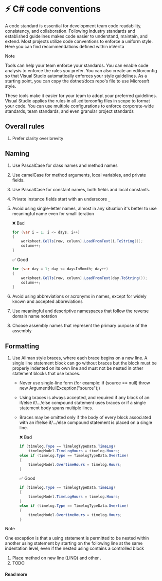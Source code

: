 # :zap: C# code conventions

A code standard is essential for development team code readability, consistency, and collaboration. Following industry standards and established guidelines makes code easier to understand, maintain, and extend. Most projects utilize code conventions to enforce a uniform style. Here you can find recommendations defined within inVerita

> [!NOTE]  
> Tools can help your team enforce your standards. You can enable code analysis to enforce the rules 
> you prefer. You can also create an editorconfig so that Visual Studio automatically enforces your 
> style guidelines. As a starting point, you can copy the dotnet/docs repo's file to use Microsoft style.
>  
> These tools make it easier for your team to adopt your preferred guidelines. Visual Studio applies 
> the rules in all .editorconfig files in scope to format your code. You can use multiple 
> configurations to enforce corporate-wide standards, team standards, and even granular project 
> standards


## Overall rules
1. Prefer clarity over brevity
## Naming
1. Use PascalCase for class names and method names
2. Use camelCase for method arguments, local variables, and private fields.
3. Use PascalCase for constant names, both fields and local constants.
4. Private instance fields start with an underscore `_`
5. Avoid using single-letter names, almost in any situation it's better to use meaningful name even for small iteration  
   
    :x: Bad  
    ```csharp
    for (var i = 1; i <= days; i++)
    {
        worksheet.Cells[row, column].LoadFromText(i.ToString());
        column++;
    }
    ```
    :white_check_mark: Good  

    ```csharp
    for (var day = 1; day <= daysInMomth; day++)
    {
        worksheet.Cells[row, column].LoadFromText(day.ToString());
        column++;
    }
    ```
1. Avoid using abbreviations or acronyms in names, except for widely known and accepted abbreviations
2. Use meaningful and descriptive namespaces that follow the reverse domain name notation
3. Choose assembly names that represent the primary purpose of the assembly


## Formatting
1. Use Allman style braces, where each brace begins on a new line. A single line statement block can go without braces but the block must be properly indented on its own line and must not be nested in other statement blocks that use braces. 
    - Never use single-line form (for example: if (source == null) throw new ArgumentNullException("source");)
    - Using braces is always accepted, and required if any block of an if/else if/.../else compound statement uses braces or if a single statement body spans multiple lines.
    - Braces may be omitted only if the body of every block associated with an if/else if/.../else compound statement is placed on a single line.

        :x: Bad  
        ```csharp
        if (timelog.Type == TimelogTypeData.TimeLog)
            timelogModel.TimeLogHours = timelog.Hours;
        else if (timelog.Type == TimelogTypeData.Overtime)
        {
            timelogModel.OvertimeHours = timelog.Hours;
        }
        ```

        :white_check_mark: Good  
        ```csharp
        if (timelog.Type == TimelogTypeData.TimeLog)
        {
            timelogModel.TimeLogHours = timelog.Hours;
        }
        else if (timelog.Type == TimelogTypeData.Overtime)
        {
            timelogModel.OvertimeHours = timelog.Hours;
        }
        ```
> [!NOTE]  
> One exception is that a using statement is permitted to be nested within another using
> statement by starting on the following line at the same indentation level, even if the
> nested using contains a controlled block

1. Place method on new line (LINQ) and other .
2. TODO



#### Read more

